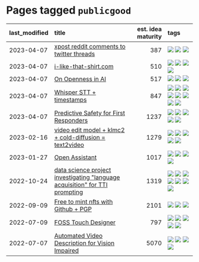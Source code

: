 # Pages tagged `publicgood`

|last_modified|title|est. idea maturity|tags
|:---|:---|---:|:---|
|2023-04-07|[xpost reddit comments to twitter threads](../reddit2twitter.md)|387|[![](https://img.shields.io/badge/tag-experimental-d5ffe)](../tags/experimental.md) [![](https://img.shields.io/badge/tag-publicgood-e8ae48)](../tags/publicgood.md) [![](https://img.shields.io/badge/tag-tooling-496a1)](../tags/tooling.md)|
|2023-04-07|[i-like-that-shirt.com](../ilikethatshirt.com.md)|510|[![](https://img.shields.io/badge/tag-accessibility-b7fb0)](../tags/accessibility.md) [![](https://img.shields.io/badge/tag-completed-98b52b)](../tags/completed.md) [![](https://img.shields.io/badge/tag-publicgood-e8ae48)](../tags/publicgood.md) [![](https://img.shields.io/badge/tag-tooling-496a1)](../tags/tooling.md)|
|2023-04-07|[On Openness in AI](../on_openness_in_ai.md)|517|[![](https://img.shields.io/badge/tag-alignment-29349d)](../tags/alignment.md) [![](https://img.shields.io/badge/tag-publication-e168be)](../tags/publication.md) [![](https://img.shields.io/badge/tag-publicgood-e8ae48)](../tags/publicgood.md)|
|2023-04-07|[Whisper STT + timestamps](../whisper-stt-plus-timestamps.md)|847|[![](https://img.shields.io/badge/tag-colab-83cbca)](../tags/colab.md) [![](https://img.shields.io/badge/tag-dataset-683f3)](../tags/dataset.md) [![](https://img.shields.io/badge/tag-experimental-d5ffe)](../tags/experimental.md) [![](https://img.shields.io/badge/tag-meta-77485f)](../tags/meta.md) [![](https://img.shields.io/badge/tag-prompting-96bcc)](../tags/prompting.md) [![](https://img.shields.io/badge/tag-publicgood-e8ae48)](../tags/publicgood.md) [![](https://img.shields.io/badge/tag-stability-dd597e)](../tags/stability.md) [![](https://img.shields.io/badge/tag-tooling-496a1)](../tags/tooling.md)|
|2023-04-07|[Predictive Safety for First Responders](../safety-officer.md)|1237|[![](https://img.shields.io/badge/tag-completed-98b52b)](../tags/completed.md) [![](https://img.shields.io/badge/tag-dataset-683f3)](../tags/dataset.md) [![](https://img.shields.io/badge/tag-publication-e168be)](../tags/publication.md) [![](https://img.shields.io/badge/tag-publicgood-e8ae48)](../tags/publicgood.md) [![](https://img.shields.io/badge/tag-wip-97a75e)](../tags/wip.md)|
|2023-02-16|[video edit model + klmc2 + cold-diffusion = text2video](../video-edit-model-over-init-video.md)|1279|[![](https://img.shields.io/badge/tag-animation-8fb3d)](../tags/animation.md) [![](https://img.shields.io/badge/tag-meta-77485f)](../tags/meta.md) [![](https://img.shields.io/badge/tag-publicgood-e8ae48)](../tags/publicgood.md) [![](https://img.shields.io/badge/tag-stability-dd597e)](../tags/stability.md) [![](https://img.shields.io/badge/tag-tooling-496a1)](../tags/tooling.md)|
|2023-01-27|[Open Assistant](../open-assistant.md)|1017|[![](https://img.shields.io/badge/tag-accessibility-b7fb0)](../tags/accessibility.md) [![](https://img.shields.io/badge/tag-publicgood-e8ae48)](../tags/publicgood.md) [![](https://img.shields.io/badge/tag-stability-dd597e)](../tags/stability.md) [![](https://img.shields.io/badge/tag-wip-97a75e)](../tags/wip.md)|
|2022-10-24|[data science project investigating "language acquisition" for TTI prompting](../tti_language_aqcuisition.md)|1319|[![](https://img.shields.io/badge/tag-alignment-29349d)](../tags/alignment.md) [![](https://img.shields.io/badge/tag-dataset-683f3)](../tags/dataset.md) [![](https://img.shields.io/badge/tag-experimental-d5ffe)](../tags/experimental.md) [![](https://img.shields.io/badge/tag-prompting-96bcc)](../tags/prompting.md) [![](https://img.shields.io/badge/tag-publication-e168be)](../tags/publication.md) [![](https://img.shields.io/badge/tag-publicgood-e8ae48)](../tags/publicgood.md) [![](https://img.shields.io/badge/tag-stability-dd597e)](../tags/stability.md)|
|2022-09-09|[Free to mint nfts with Github + PGP](../free-to-mint-nfts_git_plus_pgp.md)|2101|[![](https://img.shields.io/badge/tag-publicgood-e8ae48)](../tags/publicgood.md) [![](https://img.shields.io/badge/tag-tooling-496a1)](../tags/tooling.md) [![](https://img.shields.io/badge/tag-wip-97a75e)](../tags/wip.md)|
|2022-07-09|[FOSS Touch Designer](../FOSS_touch_designer.md)|797|[![](https://img.shields.io/badge/tag-alignment-29349d)](../tags/alignment.md) [![](https://img.shields.io/badge/tag-animation-8fb3d)](../tags/animation.md) [![](https://img.shields.io/badge/tag-publicgood-e8ae48)](../tags/publicgood.md) [![](https://img.shields.io/badge/tag-tooling-496a1)](../tags/tooling.md) [![](https://img.shields.io/badge/tag-wip-97a75e)](../tags/wip.md)|
|2022-07-07|[Automated Video Description for Vision Impaired](../automated-video-description.md)|5070|[![](https://img.shields.io/badge/tag-accessibility-b7fb0)](../tags/accessibility.md) [![](https://img.shields.io/badge/tag-dataset-683f3)](../tags/dataset.md) [![](https://img.shields.io/badge/tag-foundation-b4243e)](../tags/foundation.md) [![](https://img.shields.io/badge/tag-publicgood-e8ae48)](../tags/publicgood.md)|